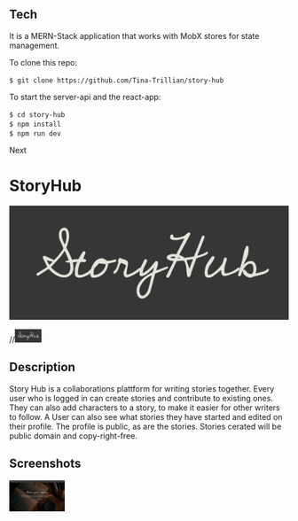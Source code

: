 ## Tech

It is a MERN-Stack application that works with MobX stores for state management.

To clone this repo: 

`$ git clone https://github.com/Tina-Trillian/story-hub`

To start the server-api and the react-app:

`$ cd story-hub`  
`$ npm install`  
`$ npm run dev`  
 
 Next

# StoryHub

![Logo](
      /src/app/assets/Logo.png)
      
//<img src="/src/app/assets/Logo.png" height="24" width="48">

## Description

Story Hub is a collaborations plattform for writing stories together. Every user who is logged in can create stories and contribute to existing ones. They can also add characters to a story, to make it easier for other writers to follow. A User can also see what stories they have started and edited on their profile. The profile is public, as are the stories. Stories cerated will be public domain and copy-right-free.

## Screenshots

<img src="/src/app/assets/home1.png" width="100">

    


